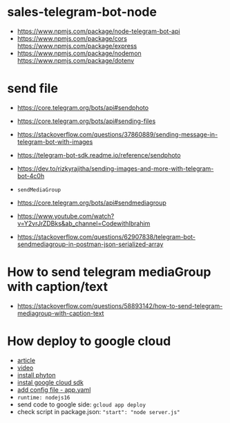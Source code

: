 # sales-telegram-bot-node

- https://www.npmjs.com/package/node-telegram-bot-api
- https://www.npmjs.com/package/cors https://www.npmjs.com/package/express
- https://www.npmjs.com/package/nodemon https://www.npmjs.com/package/dotenv

# send file

- https://core.telegram.org/bots/api#sendphoto
- https://core.telegram.org/bots/api#sending-files

- https://stackoverflow.com/questions/37860889/sending-message-in-telegram-bot-with-images
- https://telegram-bot-sdk.readme.io/reference/sendphoto
- https://dev.to/rizkyrajitha/sending-images-and-more-with-telegram-bot-4c0h

- `sendMediaGroup`
- https://core.telegram.org/bots/api#sendmediagroup
- https://www.youtube.com/watch?v=Y2vrJrZDBks&ab_channel=CodewithIbrahim
- https://stackoverflow.com/questions/62907838/telegram-bot-sendmediagroup-in-postman-json-serialized-array

# How to send telegram mediaGroup with caption/text

- https://stackoverflow.com/questions/58893142/how-to-send-telegram-mediagroup-with-caption-text

# How deploy to google cloud

- [article](https://levelup.gitconnected.com/how-to-deploy-your-node-js-app-with-google-2cd3771d5b21)
- [video](https://www.youtube.com/watch?v=HgpCjChgjoQ&ab_channel=DavidWeiss)
- [install phyton](https://www.python.org/downloads/macos/)
- [instal google cloud sdk](https://cloud.google.com/sdk/docs/install-sdk)
- [add config file - app.yaml](https://cloud.google.com/appengine/docs/flexible/reference/app-yaml?hl=en&tab=python)
- `runtime: nodejs16`
- send code to google side: `gcloud app deploy`
- check script in package.json:  `"start": "node server.js"`
